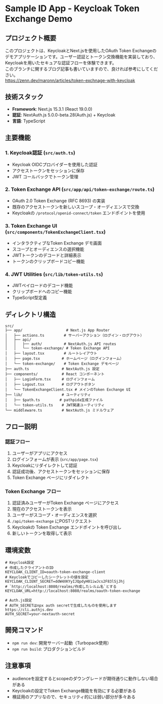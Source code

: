 # Sample ID App - Keycloak Token Exchange Demo

## プロジェクト概要
このプロジェクトは、KeycloakとNext.jsを使用したOAuth Token Exchangeのデモアプリケーションです。ユーザー認証とトークン交換機能を実装しており、Keycloakを用いたセキュアな認証フローを体験できます。  
このブランチに関するブログ記事も書いていますので、良ければ参考にしてください。  
https://zenn.dev/maronn/articles/token-exchnage-with-keycloak

## 技術スタック
- **Framework**: Next.js 15.3.1 (React 19.0.0)
- **認証**: NextAuth.js 5.0.0-beta.28(Auth.js) + Keycloak
- **言語**: TypeScript

## 主要機能

### 1. Keycloak認証 (`src/auth.ts`)
- Keycloak OIDCプロバイダーを使用した認証
- アクセストークンをセッションに保存
- JWT コールバックでトークン管理

### 2. Token Exchange API (`src/app/api/token-exchange/route.ts`)
- OAuth 2.0 Token Exchange (RFC 8693) の実装
- 既存のアクセストークンを新しいスコープ・オーディエンスで交換
- Keycloakの `/protocol/openid-connect/token` エンドポイントを使用

### 3. Token Exchange UI (`src/components/TokenExchangeClient.tsx`)
- インタラクティブなToken Exchange デモ画面
- スコープとオーディエンスの選択機能
- JWTトークンのデコードと詳細表示
- トークンのクリップボードコピー機能

### 4. JWT Utilities (`src/lib/token-utils.ts`)
- JWTペイロードのデコード機能
- クリップボードへのコピー機能
- TypeScript型定義

## ディレクトリ構造
```
src/
├── app/                    # Next.js App Router
│   ├── actions.ts         # サーバーアクション（ログイン・ログアウト）
│   ├── api/
│   │   ├── auth/          # NextAuth.js API routes
│   │   └── token-exchange/ # Token Exchange API
│   ├── layout.tsx         # ルートレイアウト
│   ├── page.tsx          # ホームページ（ログインフォーム）
│   └── token-exchange/    # Token Exchange デモページ
├── auth.ts               # NextAuth.js 設定
├── components/           # React コンポーネント
│   ├── LoginForm.tsx     # ログインフォーム
│   ├── Logout.tsx        # ログアウトボタン
│   └── TokenExchangeClient.tsx # メインのToken Exchange UI
├── lib/                  # ユーティリティ
│   ├── $path.ts         # pathpida生成ファイル
│   └── token-utils.ts    # JWT関連ユーティリティ
└── middleware.ts         # NextAuth.js ミドルウェア
```

## フロー説明

### 認証フロー
1. ユーザーがアプリにアクセス
2. ログインフォームが表示 (`src/app/page.tsx`)
3. Keycloakにリダイレクトして認証
4. 認証成功後、アクセストークンをセッションに保存
5. Token Exchange ページにリダイレクト

### Token Exchange フロー
1. 認証済みユーザーがToken Exchange ページにアクセス
2. 現在のアクセストークンを表示
3. ユーザーがスコープ・オーディエンスを選択
4. `/api/token-exchange` にPOSTリクエスト
5. Keycloakの Token Exchange エンドポイントを呼び出し
6. 新しいトークンを取得して表示

## 環境変数
```
# Keycloak設定
# 作成したクライアントのID
KEYCLOAK_CLIENT_ID=oauth-token-exchange-client
# Keycloakでコピーしたシークレットの値を設定
KEYCLOAK_CLIENT_SECRET=ddW4XKYyIJQpdyH01iwJcs2F83lSjJhj
# `http://localhost:8080/realms/作成したレルム名`とする
KEYCLOAK_URL=http://localhost:8080/realms/oauth-token-exchange

# Auth.js設定
# AUTH_SECRETはnpx auth secretで生成したものを使用します https://cli.authjs.dev
AUTH_SECRET=your-nextauth-secret
```

## 開発コマンド
- `npm run dev`: 開発サーバー起動（Turbopack使用）
- `npm run build`: プロダクションビルド


## 注意事項
- audienceを設定するとscopeのダウングレードが期待通りに動作しない場合がある
- Keycloakの設定でToken Exchange機能を有効にする必要がある
- 検証用のアプリなので、セキュリティ的には弱い部分が多々ある